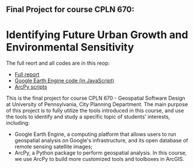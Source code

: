 ## Final Project for course CPLN 670: 
# Identifying Future Urban Growth and Environmental Sensitivity
The full reort and all codes are in this reop:
- [Full report](../blob/master/Final%20Report.pdf)
- [Google Earth Engine code (in JavaScript)](../blob/master/Google%20EE%20code)
- [ArcPy scripts](../blob/master/arcpy_script)

This is the final project for course CPLN 670 - Geospatial Software Design at University of Pennsylvania, City Planning Department.
The main purpose of this project is to fully utilize the tools introduced in this course, and use the tools to identify and study a specific topic of students' interests, including:
- Google Earth Engine, a computing platform that allows users to run geospatial analysis on Google's infrastructure, and its open database  of remote sensing satellite images;
- ArcPy, a Python package to perform geospatial analysis. In this course, we use ArcPy to build more customized tools and toolboxes in ArcGIS.

